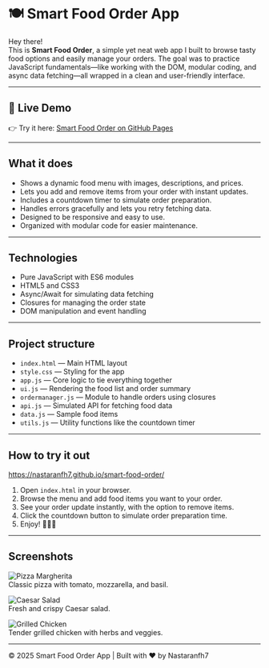 # 🍽️ Smart Food Order App

Hey there!  
This is **Smart Food Order**, a simple yet neat web app I built to browse tasty food options and easily manage your orders. The goal was to practice JavaScript fundamentals—like working with the DOM, modular coding, and async data fetching—all wrapped in a clean and user-friendly interface.

---

## 🔗 Live Demo

👉 Try it here: [Smart Food Order on GitHub Pages](https://nastaranfh7.github.io/smart-food-order/)


---

## What it does

- Shows a dynamic food menu with images, descriptions, and prices.
- Lets you add and remove items from your order with instant updates.
- Includes a countdown timer to simulate order preparation.
- Handles errors gracefully and lets you retry fetching data.
- Designed to be responsive and easy to use.
- Organized with modular code for easier maintenance.

---

## Technologies

- Pure JavaScript with ES6 modules
- HTML5 and CSS3
- Async/Await for simulating data fetching
- Closures for managing the order state
- DOM manipulation and event handling

---

## Project structure

- `index.html` — Main HTML layout
- `style.css` — Styling for the app
- `app.js` — Core logic to tie everything together
- `ui.js` — Rendering the food list and order summary
- `ordermanager.js` — Module to handle orders using closures
- `api.js` — Simulated API for fetching food data
- `data.js` — Sample food items
- `utils.js` — Utility functions like the countdown timer

---

## How to try it out

https://nastaranfh7.github.io/smart-food-order/
1. Open `index.html` in your browser.
2. Browse the menu and add food items you want to your order.
3. See your order update instantly, with the option to remove items.
4. Click the countdown button to simulate order preparation time.
5. Enjoy! 🍕🥗🍗

---

## Screenshots

![Pizza Margherita](https://images.unsplash.com/photo-1565299624946-b28f40a0ae38?auto=format&fit=crop&w=800&q=80)  
Classic pizza with tomato, mozzarella, and basil.

![Caesar Salad](https://images.unsplash.com/photo-1504674900247-0877df9cc836?auto=format&fit=crop&w=800&q=80)  
Fresh and crispy Caesar salad.

![Grilled Chicken](https://images.unsplash.com/photo-1551218808-94e220e084d2?auto=format&fit=crop&w=800&q=80)  
Tender grilled chicken with herbs and veggies.

---

© 2025 Smart Food Order App | Built with ❤️ by Nastaranfh7
